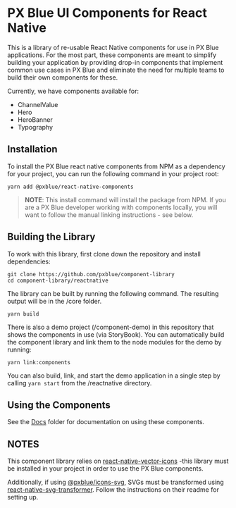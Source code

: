 # PX Blue UI Components for React Native

This is a library of re-usable React Native components for use in PX Blue applications. For the most part, these components are meant to simplify building your application by providing drop-in components that implement common use cases in PX Blue and eliminate the need for multiple teams to build their own components for these.


Currently, we have components available for:
* ChannelValue
* Hero
* HeroBanner
* Typography


## Installation
To install the PX Blue react native components from NPM as a dependency for your project, you can run the following command in your project root:
```
yarn add @pxblue/react-native-components
```
> **NOTE**: This install command will install the package from NPM. If you are a PX Blue developer working with components locally, you will want to follow the manual linking instructions - see below.


## Building the Library
To work with this library, first clone down the repository and install dependencies:
```
git clone https://github.com/pxblue/component-library
cd component-library/reactnative
```

The library can be built by running the following command. The resulting output will be in the /core folder.
```
yarn build
```

There is also a demo project (/component-demo) in this repository that shows the components in use (via StoryBook). You can automatically build the component library and link them to the node modules for the demo by running:
```
yarn link:components
```

You can also build, link, and start the demo application in a single step by calling ```yarn start``` from the /reactnative directory.

## Using the Components
See the [Docs](./docs) folder for documentation on using these components.


## NOTES
This component library relies on [react-native-vector-icons](https://github.com/oblador/react-native-vector-icons) -this library must be installed in your project in order to use the PX Blue components.

Additionally, if using [@pxblue/icons-svg](https://github.com/pxblue/icons), SVGs must be transformed using [react-native-svg-transformer](https://github.com/kristerkari/react-native-svg-transformer). Follow the instructions on their readme for setting up.
